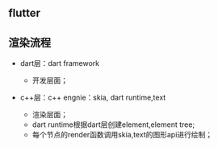 ## flutter

## 渲染流程

* dart层：dart framework
  - 开发层面；

* c++层：c++ engnie：skia, dart runtime,text
  - 渲染层面；
  - dart runtime根据dart层创建element,element tree;
  - 每个节点的render函数调用skia,text的图形api进行绘制；